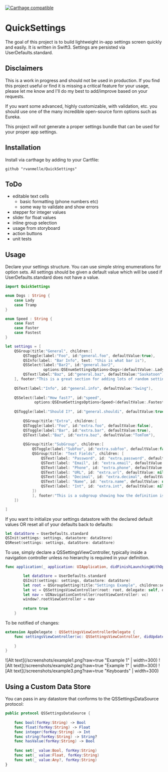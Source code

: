 [![Carthage compatible](https://img.shields.io/badge/Carthage-compatible-4BC51D.svg?style=flat)](https://github.com/Carthage/Carthage)

# QuickSettings

The goal of this project is to build lightweight in-app settings screen quickly and easily. It is written in Swift3. Settings are persisted via UserDefaults.standard.

## Disclaimers

This is a work in progress and should not be used in production. If you find this project useful or find it is missing a critical feature for your usage, please let me know and I'll do my best to add/improve based on your requests. 

If you want some advanced, highly customizable, with validation, etc. you should use one of the many incredible open-source form options such as Eureka.

This project *will not* generate a proper settings bundle that can be used for your proper app settings.

## Installation

Install via carthage by adding to your Cartfile:

```
github "rvanmelle/QuickSettings"
```

## ToDo

* editable text cells
  * basic formatting (phone numbers etc)
  * some way to validate and show errors
* stepper for integer values
* slider for float values
* inline group selection
* usage from storyboard
* action buttons
* unit tests

## Usage

Declare your settings structure. You can use simple string enumerations for option sets. All settings should be given a default value which will be used if UserDefaults.standard does not have a value.

```swift
import QuickSettings

enum Dogs : String {
    case Lady
    case Tramp
}

enum Speed : String {
    case Fast
    case Faster
    case Fastest
}

let settings = [
    QSGroup(title:"General", children:[
        QSToggle(label:"Foo", id:"general.foo", defaultValue:true),
        QSInfo(label: "Bar Info", text: "this is what bar is"),
        QSSelect(label:"Bar2", id:"general.bar2",
                 options:QSEnumSettingsOptions<Dogs>(defaultValue:.Lady)),
        QSText(label:"Baz", id:"general.baz", defaultValue:"Saskatoon"),
    ], footer:"This is a great section for adding lots of random settings that are not really necessary."),
    
    QSText(label:"Info", id:"general.info", defaultValue:"Swing"),
    
    QSSelect(label:"How fast?", id:"speed",
             options:QSEnumSettingsOptions<Speed>(defaultValue:.Fastest)),
    
    QSToggle(label:"Should I?", id:"general.shouldi", defaultValue:true),
    
	    QSGroup(title:"Extra", children:[
        QSToggle(label:"Foo", id:"extra.foo", defaultValue:false),
        QSToggle(label:"Bar", id:"extra.bar", defaultValue:true),
        QSText(label:"Baz", id:"extra.baz", defaultValue:"TomTom"),
        
        QSGroup(title:"SubGroup", children:[
            QSToggle(label:"SubFoo", id:"extra.subfoo", defaultValue:false),
            QSGroup(title: "Text Fields", children: [
                QSText(label: "Password", id: "extra.password", defaultValue: nil, type:.password),
                QSText(label: "Email", id: "extra.email", defaultValue: nil, type:.email),
                QSText(label: "Phone", id: "extra.phone", defaultValue: nil, type:.phone),
                QSText(label: "URL", id: "extra.url", defaultValue: nil, type:.url),
                QSText(label: "Decimal", id: "extra.decimal", defaultValue: nil, type:.decimal),
                QSText(label: "Name", id: "extra.name", defaultValue: nil, type:.name),
                QSText(label: "Int", id: "extra.int", defaultValue: nil, type:.int)
            ])
            ], footer:"This is a subgroup showing how the definition is recursive")
    ])

]
```

If you want to initialize your settings datastore with the declared default values OR reset all of your defaults back to defaults:

```swift
let dataStore = UserDefaults.standard
QSInit(settings: settings, datastore: dataStore)
QSReset(settings: settings, dataStore: dataStore)
```

To use, simply declare a QSSettingsViewController, typically inside a navigation controller unless no hierarchy is required in your definition.

```swift
func application(_ application: UIApplication, didFinishLaunchingWithOptions launchOptions: [UIApplicationLaunchOptionsKey: Any]?) -> Bool {

        let dataStore = UserDefaults.standard
        QSInit(settings: settings, datastore: dataStore)
        let root = QSGroupSetting(title:"Settings Example", children:settings, footer:"These are all of the settings at the top level")
        let vc = QSSettingsViewController(root: root, delegate: self, dataStore: dataStore)
        let nav = UINavigationController(rootViewController: vc)
        window?.rootViewController = nav
        
        return true
    }
```

To be notified of changes:

```swift
extension AppDelegate : QSSettingsViewControllerDelegate {
    func settingsViewController(vc: QSSettingsViewController, didUpdateSetting id: String) {
        
    }
}
```

![Alt text](/screenshots/example1.png?raw=true "Example 1" | width=300)
![Alt text](/screenshots/example2.png?raw=true "Example 1" | width=300)
![Alt text](/screenshots/example3.png?raw=true "Keyboards" | width=300)

## Using a Custom Data Store

You can pass in any datastore that conforms to the QSSettingsDataSource protocol:

```swift
public protocol QSSettingsDataSource {
    
    func bool(forKey:String) -> Bool
    func float(forKey:String) -> Float
    func integer(forKey:String) -> Int
    func string(forKey:String) -> String?
    func hasValue(forKey:String) -> Bool
    
    func set(_ value:Bool, forKey:String)
    func set(_ value:Float, forKey:String)
    func set(_ value:Any?, forKey:String)
}
```

